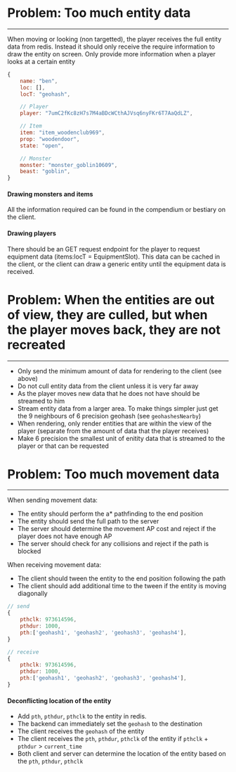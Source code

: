 # Problem: Too much entity data

---

When moving or looking (non targetted), the player receives the full entity data from redis. Instead it should only receive the require information to draw the entity on screen. Only provide more information when a player looks at a certain entity

```js
{
    name: "ben",
    loc: [],
    locT: "geohash",

    // Player
    player: "7umC2fKc8zH7s7M4aBDcWCthAJVsq6nyFKr6T7AaQdLZ",

    // Item
    item: "item_woodenclub969",
    prop: "woodendoor",
    state: "open",

    // Monster
    monster: "monster_goblin10609",
    beast: "goblin",
}
```

#### Drawing monsters and items

All the information required can be found in the compendium or bestiary on the client.

#### Drawing players

There should be an GET request endpoint for the player to request equipment data (items:locT = EquipmentSlot). This data can be cached in the client, or the client can draw a generic entity until the equipment data is received.

# Problem: When the entities are out of view, they are culled, but when the player moves back, they are not recreated

---

- Only send the minimum amount of data for rendering to the client (see above)
- Do not cull entity data from the client unless it is very far away
- As the player moves new data that he does not have should be streamed to him
- Stream entity data from a larger area. To make things simpler just get the 9 neighbours of 6 precision geohash (see `geohashesNearby`)
- When rendering, only render entities that are within the view of the player (separate from the amount of data that the player receives)
- Make 6 precision the smallest unit of enitity data that is streamed to the player or that can be requested

# Problem: Too much movement data

---

When sending movement data:

- The entity should perform the a\* pathfinding to the end position
- The entity should send the full path to the server
- The server should determine the movement AP cost and reject if the player does not have enough AP
- The server should check for any collisions and reject if the path is blocked

When receiving movement data:

- The client should tween the entity to the end position following the path
- The client should add additional time to the tween if the entity is moving diagonally

```js
// send
{
    pthclk: 973614596,
    pthdur: 1000,
    pth:['geohash1', 'geohash2', 'geohash3', 'geohash4'],
}

// receive
{
    pthclk: 973614596,
    pthdur: 1000,
    pth:['geohash1', 'geohash2', 'geohash3', 'geohash4'],
}
```

#### Deconflicting location of the entity

- Add `pth`, `pthdur`, `pthclk` to the entity in redis.
- The backend can immediately set the `geohash` to the destination
- The client receives the `geohash` of the entity
- The client receives the `pth`, `pthdur`, `pthclk` of the entity if `pthclk` + `pthdur` > `current_time`
- Both client and server can determine the location of the entity based on the `pth`, `pthdur`, `pthclk`
